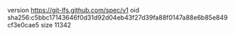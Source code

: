 version https://git-lfs.github.com/spec/v1
oid sha256:c5bbc17143646f0d31d92d04eb43f27d39fa88f0147a88e6b85e849cf3e0cae5
size 11342
